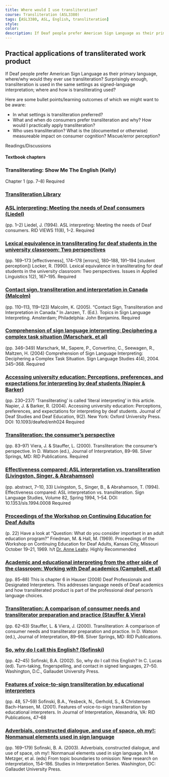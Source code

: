 ```yaml
---
title: Where would I use transliteration?
course: Transliteration (ASL3380)
tags: [ASL3380, ASL, English, transliteration]
style: 
color: 
description: If Deaf people prefer American Sign Language as their primary language, where/why would they ever use transliteration? Surprisingly enough, transliteration is used in the same settings as signed-language interpretation; where and how is transliterating used?
---
```


## Practical applications of transliterated work product

<p class="lead">If Deaf people prefer American Sign Language as their primary language, where/why would they ever use transliteration? Surprisingly enough, transliteration is used in the same settings as signed-language interpretation; where and how is transliterating used?</p>

Here are some bullet points/learning outcomes of which we might want to be aware:
* In what settings is transliteration preferred?
* What and when do consumers prefer transliteration and why? How would I practically apply transliteration?
* Who uses transliteration? What is the (documented or otherwise) measureable impact on consumer cognition? Miscue/error perception?

Readings/Discussions

#### Textbook chapters
### Transliterating: Show Me The English (Kelly)
Chapter 1 (pp. 7–8) <span class="badge badge-pill badge-danger">Required</span>

### [Transliteration Library](http://intrpr.github.io/3380/library)

### [ASL interpreting: Meeting the needs of Deaf consumers (Liedel)](http://) 
(pp. 1–2) Liedel, J. (1994). ASL interpreting: Meeting the needs of Deaf consumers. RID VIEWS 11(8), 1–2. <span class="badge badge-pill badge-danger">Required</span>

### [Lexical equivalence in transliterating for deaf students in the university classroom: Two perspectives](http://) 
(pp. 169–173 [effectiveness], 174–178 [errors], 180–188, 191–194 [student perception]) Locker, R. (1990). Lexical equivalence in transliterating for deaf students in the university classroom: Two perspectives. Issues in Applied Linguistics 1(2), 167–195. <span class="badge badge-pill badge-danger">Required</span>

### [Contact sign, transliteration and interpretation in Canada (Malcolm)](http://) 
(pp. 110–113, 119–123) Malcolm, K. (2005). “Contact Sign, Transliteration and Interpretation in Canada.” In Janzen, T. (Ed.). Topics in Sign Language Interpreting. Amsterdam; Philadelphia: John Benjamins. <span class="badge badge-pill badge-danger">Required</span>

### [Comprehension of sign language interpreting: Deciphering a complex task situation (Marschark, et al)](http://) 
(pp. 346–349) Marschark, M., Sapere, P., Convertino, C., Seewagen, R., Maltzen, H. (2004) Comprehension of Sign Language Interpreting: Deciphering a Complex Task Situation. Sign Language Studies 4(4), 2004. 345–368. <span class="badge badge-pill badge-danger">Required</span>

### [Accessing university education: Perceptions, preferences, and expectations for interpreting by deaf students (Napier & Barker)](http://) 
(pp. 230–237) ‘Transliterating’ is called ‘literal interpreting’ in this article. Napier, J. & Barker, R. (2004). Accessing university education: Perceptions, preferences, and expectations for interpreting by deaf students. Journal of Deaf Studies and Deaf Education, 9(2). New York: Oxford University Press. DOI: 10.1093/deafed/enh024 <span class="badge badge-pill badge-danger">Required</span>

### [Transliteration: the consumer’s perspective](http://) 
(pp. 83–97) Viera, J. & Stauffer, L. (2000). Transliteration: the consumer’s perspective. In D. Watson (ed.), Journal of Interpretation, 89–98. Silver Springs, MD: RID Publications. <span class="badge badge-pill badge-danger">Required</span>

### [Effectiveness compared: ASL interpretation vs. transliteration (Livingston, Singer, & Abrahamson)](http://) 
(pp. abstract, 7–10, 33) Livingston, S., Singer, B., & Abrahamson, T. (1994). Effectiveness compared: ASL interpretation vs. transliteration. Sign Language Studies, Volume 82, Spring 1994, 1–54. DOI: 10.1353/sls.1994.0008 <span class="badge badge-pill badge-danger">Required</span>

### [Proceedings of the Workshop on Continuing Education for Deaf Adults](http://) 
(p. 22) Have a look at “Question: What do you consider important in an adult education program?” Friedman, M. & Hall, M. (1969). Proceedings of the Workshop on Continuing Education for Deaf Adults, Kansas City, Missouri October 19–21, 1969. h/t [Dr. Anne Leahy](http://anneleahy.com/). <span class="badge badge-pill badge-success">Highly Recommended</span>

### [Academic and educational interpreting from the other side of the classroom: Working with Deaf academics (Campbell, et al)](http://)
(pp. 85–88) This is chapter 6 in Hauser (2008) Deaf Professionals and Designated Interpreters. This addresses language needs of Deaf academics and how transliterated product is part of the professional deaf person’s language choices.

### [Transliteration: A comparison of consumer needs and transliterator preparation and practice (Stauffer & Viera)](http://)
(pp. 62–63) Stauffer, L. & Viera, J. (2000). Transliteration: A comparison of consumer needs and transliterator preparation and practice. In D. Watson (ed.), Journal of Interpretation, 89–98. Silver Springs, MD: RID Publications.

### [So, why do I call this English? (Sofinski)](http://)
(pp. 42–45) Sofinski, B.A. (2002). So, why do I call this English? In C. Lucas (ed). Turn-taking, fingerspelling, and contact in signed languages, 27–50. Washington, D.C., Gallaudet University Press.

### [Features of voice-to-sign transliteration by educational interpreters](http://)
(pp. 48, 57–59) Sofinski, B.A., Yesbeck, N., Gerhold, S., & Christensen Bach-Hansen, M. (2001). Features of voice-to-sign transliteration by educational interpreters. In Journal of Interpretation, Alexandria, VA: RID Publications, 47–68

### [Adverbials, constructed dialogue, and use of space, oh my!: Nonmanual elements used in sign language](http://)
(pp. 169–179) Sofinski, B. A. (2003). Adverbials, constructed dialogue, and use of space, oh my!: Nonmanual elements used in sign language. In M. Metzger, et al. (eds) From topic boundaries to omission: New research on interpretation, 154–186. Studies in Interpretation Series. Washington, DC: Gallaudet University Press.
